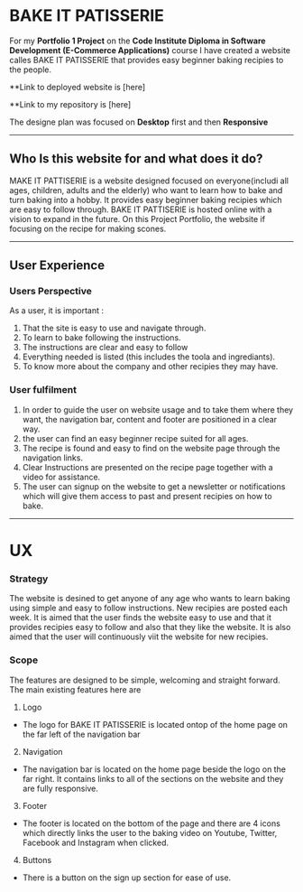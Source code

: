# BAKE IT PATISSERIE

For my **Portfolio 1 Project** on the **Code Institute Diploma in Software Development (E-Commerce Applications)** course I have created a website calles BAKE IT PATISSERIE that provides easy beginner baking recipies to the people.

**Link to deployed website is [here]

**Link to my repository is [here]

The designe plan was focused on **Desktop** first and then **Responsive**

-----

## Who Is this website for and what does it do?

MAKE IT PATTISERIE is a website designed focused on everyone(includi all ages, children, adults and the elderly) who want to learn how to bake and turn baking into a hobby. It provides easy beginner baking recipies which are easy to follow through. BAKE IT PATTISERIE is hosted online with a vision to expand in the future. On this Project Portfolio, the website if focusing on the recipe for making scones.

-----

## User Experience

### Users Perspective
As a user, it is important :

1. That the site is easy to use and navigate through.
2. To learn to bake following the instructions.
3. The instructions are clear and easy to follow
4. Everything needed is listed (this includes the toola and ingrediants).
5. To know more about the company and other recipies they may have.

### User fulfilment

1. In order to guide the user on website usage and to take them where they want, the navigation bar, content and footer are positioned in a clear way.
2. the user can find an easy beginner recipe suited for all ages.
3. The recipe is found and easy to find on the website page through the navigation links.
4. Clear Instructions are presented on the recipe page together with a video for assistance.
5. The user can signup on the website to get a newsletter or notifications which will give them access to past and present recipies on how to bake.
-----

# UX

### Strategy

The website is desined to get anyone of any age who wants to learn baking using simple and easy to follow instructions. New recipies are posted each week. It is aimed that the user finds the website easy to use and that it provides recipies easy to follow and also that they like the website. It is also aimed that the user will continuously viit the website for new recipies.

### Scope

The features are designed to be simple, welcoming and straight forward. The main existing features here are

1. Logo

- The logo for BAKE IT PATISSERIE is located ontop of the home page on the far left of the navigation bar

2. Navigation

- The navigation bar is located on the home page beside the logo on the far right. It contains links to all of the sections on the website and they are fully responsive.

3. Footer

- The footer is located on the bottom of the page and there are 4 icons which directly links the user to the baking video on Youtube, Twitter, Facebook and Instagram when clicked.

4. Buttons

- There is a button on the sign up section for ease of use.
